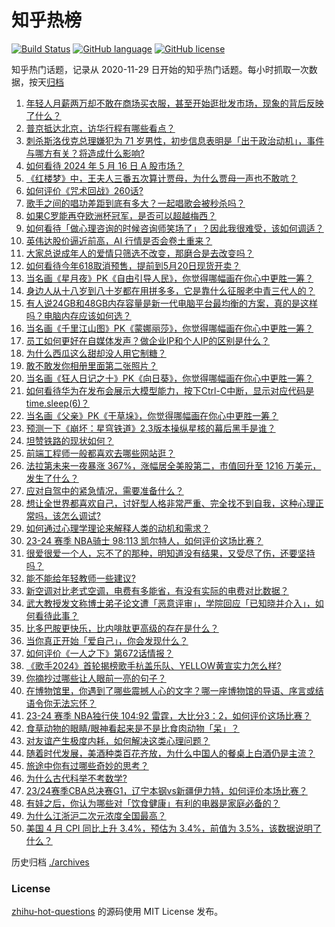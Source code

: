 # 知乎热榜
[![Build Status](https://github.com/ToWeLong/zhihu-hot-questions/workflows/CI/badge.svg)](https://github.com/ToWeLong/zhihu-hot-questions/actions)
[![GitHub language](https://img.shields.io/badge/language-golang-orange.svg)](https://golang.org/)
[![GitHub license](https://img.shields.io/github/license/ToWeLong/zhihu-hot-questions)](https://github.com/ToWeLong/zhihu-hot-questions/blob/main/LICENSE)

知乎热门话题，记录从 2020-11-29 日开始的知乎热门话题。每小时抓取一次数据，按天[归档](./archives)

<!-- BEGIN -->

1. [年轻人月薪两万却不敢在商场买衣服，甚至开始逛批发市场，现象的背后反映了什么？](https://www.zhihu.com/question/656062520)
1. [普京抵达北京，访华行程有哪些看点？](https://www.zhihu.com/question/656166671)
1. [刺杀斯洛伐克总理嫌犯为 71 岁男性，初步信息表明是「出于政治动机」，事件与哪方有关？将造成什么影响?](https://www.zhihu.com/question/656177335)
1. [如何看待 2024 年 5 月 16 日 A 股市场？](https://www.zhihu.com/question/656170011)
1. [《红楼梦》中，王夫人三番五次算计贾母，为什么贾母一声也不敢吭？](https://www.zhihu.com/question/499986713)
1. [如何评价《咒术回战》260话?](https://www.zhihu.com/question/656185377)
1. [歌手之间的唱功差距到底有多大？一起唱歌会被秒杀吗？](https://www.zhihu.com/question/371755428)
1. [如果C罗能再夺欧洲杯冠军，是否可以超越梅西？](https://www.zhihu.com/question/653996134)
1. [如何看待「做心理咨询的时候咨询师笑场了」？因此我很难受，该如何调适？](https://www.zhihu.com/question/655976064)
1. [英伟达股价逼近前高，AI 行情是否会卷土重来？](https://www.zhihu.com/question/656174912)
1. [大家总说成年人的爱情只筛选不改变，那磨合是去改变吗？](https://www.zhihu.com/question/609299076)
1. [如何看待今年618取消预售，提前到5月20日现货开卖？](https://www.zhihu.com/question/656190409)
1. [当名画《星月夜》PK《自由引导人民》，你觉得哪幅画在你心中更胜一筹？](https://www.zhihu.com/question/656086580)
1. [身边人从十八岁到八十岁都在用拼多多，它是靠什么征服老中青三代人的？](https://www.zhihu.com/question/656079213)
1. [有人说24GB和48GB内存容量是新一代电脑平台最均衡的方案，真的是这样吗？电脑内存应该如何选？](https://www.zhihu.com/question/655709343)
1. [当名画《千里江山图》PK《蒙娜丽莎》，你觉得哪幅画在你心中更胜一筹？](https://www.zhihu.com/question/656079701)
1. [员工如何更好在自媒体发声？做企业IP和个人IP的区别是什么？](https://www.zhihu.com/question/655330351)
1. [为什么西瓜这么甜却没人用它制糖？](https://www.zhihu.com/question/31939257)
1. [敢不敢发你相册里面第二张照片？](https://www.zhihu.com/question/652601337)
1. [当名画《狂人日记之十》PK《向日葵》，你觉得哪幅画在你心中更胜一筹？](https://www.zhihu.com/question/656086500)
1. [如何看待华为在发布会展示大模型能力，按下Ctrl-C中断，显示对应代码是time.sleep(6)？](https://www.zhihu.com/question/655565411)
1. [当名画《父亲》PK《干草垛》，你觉得哪幅画在你心中更胜一筹？](https://www.zhihu.com/question/656079597)
1. [预测一下《崩坏：星穹铁道》2.3版本操纵星核的幕后黑手是谁？](https://www.zhihu.com/question/655708206)
1. [坦赞铁路的现状如何？](https://www.zhihu.com/question/25653896)
1. [前端工程师一般都喜欢去哪些网站逛？](https://www.zhihu.com/question/28478379)
1. [法拉第未来一夜暴涨 367%，涨幅居全美股第二，市值回升至 1216 万美元，发生了什么？](https://www.zhihu.com/question/656080832)
1. [应对自驾中的紧急情况，需要准备什么？](https://www.zhihu.com/question/655552918)
1. [想让全世界都喜欢自己，讨好型人格非常严重、完全找不到自我，这种心理正常吗，该怎么调试?](https://www.zhihu.com/question/655957742)
1. [如何通过心理学理论来解释人类的动机和需求？](https://www.zhihu.com/question/650054857)
1. [23-24 赛季 NBA骑士 98:113 凯尔特人，如何评价这场比赛？](https://www.zhihu.com/question/656156674)
1. [很爱很爱一个人，忘不了的那种，明知道没有结果，又受尽了伤，还要坚持吗？](https://www.zhihu.com/question/652886761)
1. [能不能给年轻教师一些建议?](https://www.zhihu.com/question/655571141)
1. [新空调对比老式空调，电费有多能省，有没有实际的电费对比数据？](https://www.zhihu.com/question/656168679)
1. [武大教授发文称博士弟子论文遭「恶意评审」，学院回应「已知晓并介入」，如何看待此事？](https://www.zhihu.com/question/655883116)
1. [比多巴胺更快乐，比内啡肽更高级的存在是什么？](https://www.zhihu.com/question/656168862)
1. [当你真正开始「爱自己」，你会发现什么？](https://www.zhihu.com/question/655870904)
1. [如何评价《一人之下》第672话情报？](https://www.zhihu.com/question/656082927)
1. [《歌手2024》首轮揭榜歌手杭盖乐队、YELLOW黄宣实力怎么样?](https://www.zhihu.com/question/656055618)
1. [你摘抄过哪些让人眼前一亮的句子？](https://www.zhihu.com/question/656042110)
1. [在博物馆里，你遇到了哪些震撼人心的文字？哪一座博物馆的导语、序言或结语令你无法忘怀？](https://www.zhihu.com/question/655249260)
1. [23-24 赛季 NBA独行侠 104:92 雷霆，大比分3：2，如何评价这场比赛？](https://www.zhihu.com/question/656168525)
1. [食草动物的眼睛/眼神看起来是不是比食肉动物「呆」？](https://www.zhihu.com/question/288003004)
1. [对友谊产生极度内耗，如何解决这类心理问题？](https://www.zhihu.com/question/655915081)
1. [随着时代发展，美酒种类百花齐放，为什么中国人的餐桌上白酒仍是主流？](https://www.zhihu.com/question/655355824)
1. [旅途中你有过哪些奇妙的思考？](https://www.zhihu.com/question/655338336)
1. [为什么古代科举不考数学?](https://www.zhihu.com/question/654262073)
1. [23/24赛季CBA总决赛G1，辽宁本钢vs新疆伊力特，如何评价本场比赛？](https://www.zhihu.com/question/656096908)
1. [有娃之后，你认为哪些对「饮食健康」有利的电器是家庭必备的？](https://www.zhihu.com/question/654470316)
1. [为什么江浙沪二次元浓度全国最高？](https://www.zhihu.com/question/655749658)
1. [美国 4 月 CPI 同比上升 3.4%，预估为 3.4%，前值为 3.5%，该数据说明了什么？](https://www.zhihu.com/question/656111517)

<!-- END -->

历史归档 [./archives](./archives)


### License
[zhihu-hot-questions](https://github.com/towelong/zhihu-hot-questions) 的源码使用 MIT License 发布。